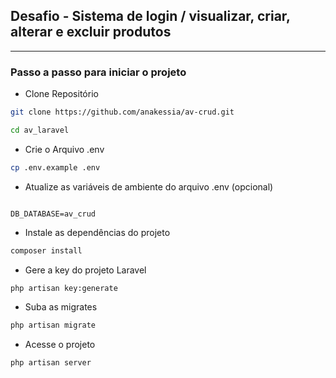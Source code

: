 
## Desafio - Sistema de login / visualizar, criar, alterar e excluir produtos  

<hr>

### Passo a passo para iniciar o projeto

* Clone Repositório
```sh
git clone https://github.com/anakessia/av-crud.git

```
```sh
cd av_laravel
```

* Crie o Arquivo .env
```sh
cp .env.example .env
```


* Atualize as variáveis de ambiente do arquivo .env (opcional)
```dosini

DB_DATABASE=av_crud

```

* Instale as dependências do projeto
```sh
composer install
```


* Gere a key do projeto Laravel
```sh
php artisan key:generate
```

* Suba as migrates
```sh
php artisan migrate
```

* Acesse o projeto
```sh
php artisan server
```

